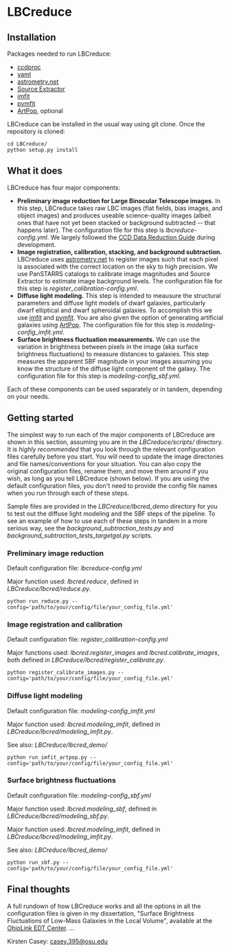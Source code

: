 # LBCreduce

## Installation
Packages needed to run LBCreduce:
- [ccdproc](https://ccdproc.readthedocs.io/en/latest/install.html)
- [yaml](https://yaml.org)
- [astrometry.net](http://astrometry.net/use.html)
- [Source Extractor](https://www.astromatic.net/software/sextractor/)
- [imfit](https://www.mpe.mpg.de/~erwin/code/imfit/index.html)
- [pymfit](https://github.com/johnnygreco/pymfit/tree/master)
- [ArtPop](https://artpop.readthedocs.io/en/latest/), optional

LBCreduce can be installed in the usual way using git clone. Once the repository is cloned:
```
cd LBCreduce/
python setup.py install
```

## What it does
LBCreduce has four major components: 
- **Preliminary image reduction for Large Binocular Telescope images.** In this step, LBCreduce takes raw LBC images (flat fields, bias images, and object images) and produces useable science-quality images (albeit ones that have not yet been stacked or background subtracted -- that happens later). The configuration file for this step is *lbcreduce-config.yml*. We largely followed the [CCD Data Reduction Guide](https://mwcraig.github.io/ccd-as-book/00-00-Preface.html) during development.
- **Image registration, calibration, stacking, and background subtraction.** LBCreduce uses [astrometry.net](http://astrometry.net/use.html) to register images such that each pixel is associated with the correct location on the sky to high precision. We use PanSTARRS catalogs to calibrate image magnitudes and Source Extractor to estimate image background levels. The configuration file for this step is *register_calibration-config.yml*.
- **Diffuse light modeling.** This step is intended to meausure the structural parameters and diffuse light models of dwarf galaxies, particularly dwarf elliptical and dwarf spheroidal galaxies. To accomplish this we use [imfit](https://www.mpe.mpg.de/~erwin/code/imfit/index.html) and [pymfit](https://github.com/johnnygreco/pymfit/tree/master). You are also given the option of generating artificial galaxies using [ArtPop](https://artpop.readthedocs.io/en/latest/). The configuration file for this step is *modeling-config_imfit.yml*.
- **Surface brightness fluctuation measurements.** We can use the variation in brightness between pixels in the image (aka surface brightness fluctuations) to measure distances to galaxies. This step measures the apparent SBF magnitude in your images assuming you know the structure of the diffuse light component of the galaxy. The configuration file for this step is *modeling-config_sbf.yml*. 
    
Each of these components can be used separately or in tandem, depending on your needs. 

## Getting started
The simplest way to run each of the major components of LBCreduce are shown in this section, assuming you are in the *LBCreduce/scripts/* directory. It is *highly recommended* that you look through the relevant configuration files carefully before you start. You will need to update the image directories and file names/conventions for your situation. You can also copy the original configuration files, rename them, and move them around if you wish, as long as you tell LBCreduce (shown below). If you are using the default configuration files, you don't need to provide the config file names when you run through each of these steps. 

Sample files are provided in the *LBCreduce/lbcred_demo* directory for you to test out the diffuse light modeling and the SBF steps of the pipeline. To see an example of how to use each of these steps in tandem in a more serious way, see the *background_subtraction_tests.py* and *background_subtraction_tests_targetgal.py* scripts. 

### Preliminary image reduction
Default configuration file: *lbcreduce-config.yml*

Major function used: *lbcred.reduce*, defined in *LBCreduce/lbcred/reduce.py*.
```
python run_reduce.py --config='path/to/your/config/file/your_config_file.yml'
```
### Image registration and calibration
Default configuration file: *register_calibration-config.yml*

Major functions used: *lbcred.register_images* and *lbcred.calibrate_images*, both defined in *LBCreduce/lbcred/register_calibrate.py*.
```
python register_calibrate_images.py --config='path/to/your/config/file/your_config_file.yml'
```
### Diffuse light modeling
Default configuration file: *modeling-config_imfit.yml*

Major function used: *lbcred.modeling_imfit*, defined in *LBCreduce/lbcred/modeling_imfit.py*.

See also: *LBCreduce/lbcred_demo/*
```
python run_imfit_artpop.py --config='path/to/your/config/file/your_config_file.yml'
```
### Surface brightness fluctuations
Default configuration file: *modeling-config_sbf.yml*

Major function used: *lbcred.modeling_sbf*, defined in *LBCreduce/lbcred/modeling_sbf.py*.

Major function used: *lbcred.modeling_imfit*, defined in *LBCreduce/lbcred/modeling_imfit.py*.

See also: *LBCreduce/lbcred_demo/*
```
python run_sbf.py --config='path/to/your/config/file/your_config_file.yml'
```

## Final thoughts
A full rundown of how LBCreduce works and all the options in all the configuration files is given in my dissertation, "Surface Brightness Fluctuations of Low-Mass Galaxies in the Local Volume", available at the [OhioLink EDT Center](https://etd.ohiolink.edu). 
...

Kirsten Casey: casey.395@osu.edu
